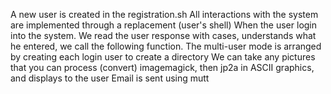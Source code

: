 A new user is created in the registration.sh
All interactions with the system are implemented through a replacement (user's shell)
When the user login into the system. We read the user response with cases, understands what he entered, we call the following function.
The multi-user mode is arranged by creating each login user to create a directory
We can take any pictures that you can process (convert) imagemagick, then jp2a in ASCII graphics, and displays to the user
Email is sent using mutt
